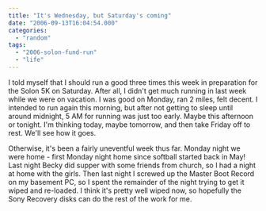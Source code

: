 ```yaml
---
title: "It's Wednesday, but Saturday's coming"
date: "2006-09-13T16:04:54.000"
categories: 
  - "random"
tags: 
  - "2006-solon-fund-run"
  - "life"
---
```


I told myself that I should run a good three times this week in preparation for the Solon 5K on Saturday. After all, I didn't get much running in last week while we were on vacation. I was good on Monday, ran 2 miles, felt decent. I intended to run again this morning, but after not getting to sleep until around midnight, 5 AM for running was just too early. Maybe this afternoon or tonight. I'm thinking today, maybe tomorrow, and then take Friday off to rest. We'll see how it goes.

Otherwise, it's been a fairly uneventful week thus far. Monday night we were home - first Monday night home since softball started back in May! Last night Becky did supper with some friends from church, so I had a night at home with the girls. Then last night I screwed up the Master Boot Record on my basement PC, so I spent the remainder of the night trying to get it wiped and re-loaded. I think it's pretty well wiped now, so hopefully the Sony Recovery disks can do the rest of the work for me.
